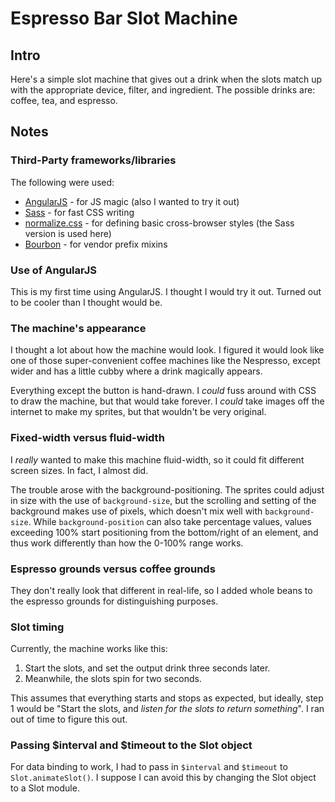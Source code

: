 # Espresso Bar Slot Machine

## Intro
Here's a simple slot machine that gives out a drink when the slots match up with
the appropriate device, filter, and ingredient. The possible drinks are: coffee,
tea, and espresso.

## Notes

### Third-Party frameworks/libraries
The following were used:
* [AngularJS](http://angularjs.org) - for JS magic (also I wanted to try it out)
* [Sass](http://sass-lang.com) - for fast CSS writing
* [normalize.css](http://necolas.github.io/normalize.css/) - for defining basic cross-browser styles (the Sass version is used here)
* [Bourbon](http://bourbon.io/) - for vendor prefix mixins

### Use of AngularJS
This is my first time using AngularJS. I thought I would try it out. Turned out
to be cooler than I thought would be.

### The machine's appearance
I thought a lot about how the machine would look. I figured it would look like
one of those super-convenient coffee machines like the Nespresso, except wider
and has a little cubby where a drink magically appears.

Everything except the button is hand-drawn. I *could* fuss around with CSS to
draw the machine, but that would take forever. I *could* take images off the
internet to make my sprites, but that wouldn't be very original.

### Fixed-width versus fluid-width
I *really* wanted to make this machine fluid-width, so it could fit different
screen sizes. In fact, I almost did.

The trouble arose with the background-positioning. The sprites could adjust in
size with the use of `background-size`, but the scrolling and setting of the
background makes use of pixels, which doesn't mix well with `background-size`.
While `background-position` can also take percentage values, values exceeding
100% start positioning from the bottom/right of an element, and thus work
differently than how the 0-100% range works.

### Espresso grounds versus coffee grounds
They don't really look that different in real-life, so I added whole beans to
the espresso grounds for distinguishing purposes.

### Slot timing
Currently, the machine works like this:
1. Start the slots, and set the output drink three seconds later.
2. Meanwhile, the slots spin for two seconds.

This assumes that everything starts and stops as expected, but ideally, step 1
would be "Start the slots, and *listen for the slots to return something*". I
ran out of time to figure this out.

### Passing $interval and $timeout to the Slot object
For data binding to work, I had to pass in `$interval` and `$timeout` to
`Slot.animateSlot()`. I suppose I can avoid this by changing the Slot object to
a Slot module.